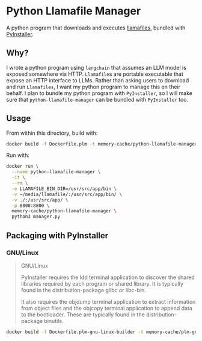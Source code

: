 # Python Llamafile Manager

A python program that downloads and executes [llamafiles](https://github.com/Mozilla-Ocho/llamafile), bundled with [PyInstaller](https://pyinstaller.org/en/stable/).

## Why?

I wrote a python program using `langchain` that assumes an LLM model is exposed somewhere via HTTP. `Llamafile`s are portable executable that expose an HTTP interface to LLMs. Rather than asking users to download and run `Llamafiles`, I want my python program to manage this on their behalf. I plan to bundle my python program with `PyInstaller`, so I will make sure that `python-llamafile-manager` can be bundled with `PyInstaller` too.

## Usage

From within this directory, build with:

``` sh
docker build -f Dockerfile.plm -t memory-cache/python-llamafile-manager .
```

Run with:

``` sh
docker run \
  --name python-llamafile-manager \
  -it \
  --rm \
  -e LLAMAFILE_BIN_DIR=/usr/src/app/bin \
  -v ~/media/llamafile/:/usr/src/app/bin/ \
  -v ./:/usr/src/app/ \
  -p 8800:8800 \
  memory-cache/python-llamafile-manager \
  python3 manager.py
```

## Packaging with PyInstaller

### GNU/Linux

> GNU/Linux
> 
> PyInstaller requires the ldd terminal application to discover the shared libraries required by each program or shared library. It is typically found in the distribution-package glibc or libc-bin.
> 
> It also requires the objdump terminal application to extract information from object files and the objcopy terminal application to append data to the bootloader. These are typically found in the distribution-package binutils.


``` sh
docker build -f Dockerfile.plm-gnu-linux-builder -t memory-cache/plm-gnu-linux-builder .
```

``` sh
```

